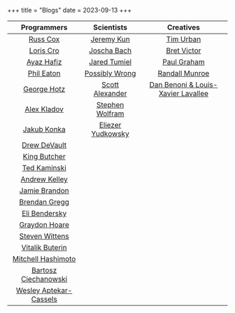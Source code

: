 +++
title = "Blogs"
date = 2023-09-13
+++

|                          Programmers                          |                             Scientists                              |                          Creatives                           |
|:-------------------------------------------------------------:|:-------------------------------------------------------------------:|:------------------------------------------------------------:|
|            [Russ Cox](https://research.swtch.com/)            |                 [Jeremy Kun](https://jeremykun.com)                 |         [Tim Urban](https://waitbutwhy.com/archive)          |
|            [Loris Cro](https://kristoff.it/blog/)             |                   [Joscha Bach](http://bach.ai/)                    |            [Bret Victor](http://worrydream.com/)             |
|            [Ayaz Hafiz](https://ayazhafiz.com/cc)             |         [Jared Tumiel](https://jaredtumiel.github.io/blog/)         |      [Paul Graham](http://paulgraham.com/articles.html)      |
|          [Phil Eaton](https://notes.eatonphil.com/)           |       [Possibly Wrong](https://possiblywrong.wordpress.com/)        |         [Randall Munroe](https://xkcd.com/archive/)          |
|         [George Hotz](https://geohot.github.io/blog/)         |       [Scott Alexander](https://astralcodexten.substack.com/)       | [Dan Benoni & Louis-Xavier Lavallee](https://growth.design/) |
|           [Alex Kladov](https://matklad.github.io/)           | [Stephen Wolfram](https://writings.stephenwolfram.com/all-by-date/) |                                                              |
|           [Jakub Konka](http://www.jakubkonka.com/)           |       [Eliezer Yudkowsky](https://www.yudkowsky.net/sitemap)        |                                                              |
|           [Drew DeVault](https://drewdevault.com/)            |                                                                     |                                                              |
|              [King Butcher](https://kprotty.me/)              |                                                                     |                                                              |
|       [Ted Kaminski](https://www.tedinski.com/archive/)       |                                                                     |                                                              |
|           [Andrew Kelley](https://andrewkelley.me/)           |                                                                     |                                                              |
|     [Jamie Brandon](https://www.scattered-thoughts.net/)      |                                                                     |                                                              |
| [Brendan Gregg](https://www.brendangregg.com/blog/index.html) |                                                                     |                                                              |
|  [Eli Bendersky](https://eli.thegreenplace.net/archives/all)  |                                                                     |                                                              |
|       [Graydon Hoare](https://graydon2.dreamwidth.org)        |                                                                     |                                                              |
|              [Steven Wittens](https://acko.net/)              |                                                                     |                                                              |
|            [Vitalik Buterin](https://vitalik.ca/)             |                                                                     |                                                              |
|      [Mitchell Hashimoto](https://mitchellh.com/writing)      |                                                                     |                                                              |
|    [Bartosz Ciechanowski](https://ciechanow.ski/archives/)    |                                                                     |                                                              |
|     [Wesley Aptekar-Cassels](https://blog.wesleyac.com/)      |                                                                     |                                                              |
